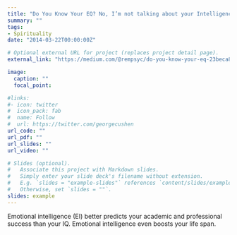 ```yaml
---
title: "Do You Know Your EQ? No, I’m not talking about your Intelligence Quotient"
summary: ""
tags:
- Spirituality
date: "2014-03-22T00:00:00Z"

# Optional external URL for project (replaces project detail page).
external_link: "https://medium.com/@rempsyc/do-you-know-your-eq-23beca870fc"

image:
  caption: ""
  focal_point:

#links:
#- icon: twitter
#  icon_pack: fab
#  name: Follow
#  url: https://twitter.com/georgecushen
url_code: ""
url_pdf: ""
url_slides: ""
url_video: ""

# Slides (optional).
#   Associate this project with Markdown slides.
#   Simply enter your slide deck's filename without extension.
#   E.g. `slides = "example-slides"` references `content/slides/example-slides.md`.
#   Otherwise, set `slides = ""`.
slides: example
---
```


Emotional intelligence (EI) better predicts your academic and professional success than your IQ. Emotional intelligence even boosts your life span.
